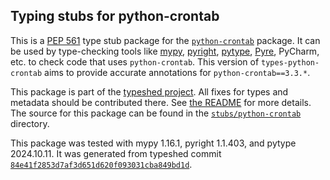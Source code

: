 ## Typing stubs for python-crontab

This is a [PEP 561](https://peps.python.org/pep-0561/)
type stub package for the [`python-crontab`](https://gitlab.com/doctormo/python-crontab) package.
It can be used by type-checking tools like
[mypy](https://github.com/python/mypy/),
[pyright](https://github.com/microsoft/pyright),
[pytype](https://github.com/google/pytype/),
[Pyre](https://pyre-check.org/),
PyCharm, etc. to check code that uses `python-crontab`. This version of
`types-python-crontab` aims to provide accurate annotations for
`python-crontab==3.3.*`.

This package is part of the [typeshed project](https://github.com/python/typeshed).
All fixes for types and metadata should be contributed there.
See [the README](https://github.com/python/typeshed/blob/main/README.md)
for more details. The source for this package can be found in the
[`stubs/python-crontab`](https://github.com/python/typeshed/tree/main/stubs/python-crontab)
directory.

This package was tested with
mypy 1.16.1,
pyright 1.1.403,
and pytype 2024.10.11.
It was generated from typeshed commit
[`84e41f2853d7af3d651d620f093031cba849bd1d`](https://github.com/python/typeshed/commit/84e41f2853d7af3d651d620f093031cba849bd1d).